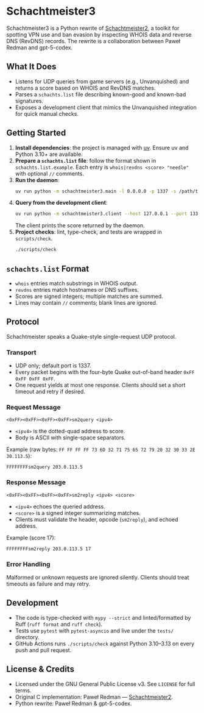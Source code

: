 # Schachtmeister3

Schachtmeister3 is a Python rewrite of [Schachtmeister2](https://redman.xyz/git/schachtmeister2/), a toolkit for spotting VPN use and ban evasion by inspecting WHOIS data and reverse DNS (RevDNS) records. The rewrite is a collaboration between Paweł Redman and gpt-5-codex.

## What It Does
- Listens for UDP queries from game servers (e.g., Unvanquished) and returns a score based on WHOIS and RevDNS matches.
- Parses a `schachts.list` file describing known-good and known-bad signatures.
- Exposes a development client that mimics the Unvanquished integration for quick manual checks.

## Getting Started
1. **Install dependencies**: the project is managed with [uv](https://docs.astral.sh/uv/). Ensure uv and Python 3.10+ are available.
2. **Prepare a `schachts.list` file**: follow the format shown in `schachts.list.example`. Each entry is `whois|revdns <score> "needle"` with optional `//` comments.
3. **Run the daemon**:
   ```bash
   uv run python -m schachtmeister3.main -l 0.0.0.0 -p 1337 -s /path/to/schachts.list
   ```
4. **Query from the development client**:
   ```bash
   uv run python -m schachtmeister3.client --host 127.0.0.1 --port 1337 203.0.113.5
   ```
   The client prints the score returned by the daemon.
5. **Project checks**: lint, type-check, and tests are wrapped in `scripts/check`.
   ```bash
   ./scripts/check
   ```

## `schachts.list` Format
- `whois` entries match substrings in WHOIS output.
- `revdns` entries match hostnames or DNS suffixes.
- Scores are signed integers; multiple matches are summed.
- Lines may contain `//` comments; blank lines are ignored.

## Protocol
Schachtmeister speaks a Quake-style single-request UDP protocol.

### Transport
- UDP only; default port is 1337.
- Every packet begins with the four-byte Quake out-of-band header `0xFF 0xFF 0xFF 0xFF`.
- One request yields at most one response. Clients should set a short timeout and retry if desired.

### Request Message
```
<0xFF><0xFF><0xFF><0xFF>sm2query <ipv4>
```
- `<ipv4>` is the dotted-quad address to score.
- Body is ASCII with single-space separators.

Example (raw bytes: `FF FF FF FF 73 6D 32 71 75 65 72 79 20 32 30 33 2E 30.113.5`):
```
FFFFFFFFsm2query 203.0.113.5
```

### Response Message
```
<0xFF><0xFF><0xFF><0xFF>sm2reply <ipv4> <score>
```
- `<ipv4>` echoes the queried address.
- `<score>` is a signed integer summarizing matches.
- Clients must validate the header, opcode (`sm2reply`), and echoed address.

Example (score 17):
```
FFFFFFFFsm2reply 203.0.113.5 17
```

### Error Handling
Malformed or unknown requests are ignored silently. Clients should treat timeouts as failure and may retry.

## Development
- The code is type-checked with `mypy --strict` and linted/formatted by Ruff (`ruff format` and `ruff check`).
- Tests use `pytest` with `pytest-asyncio` and live under the `tests/` directory.
- GitHub Actions runs `./scripts/check` against Python 3.10–3.13 on every push and pull request.

## License & Credits
- Licensed under the GNU General Public License v3. See `LICENSE` for full terms.
- Original C implementation: Paweł Redman — [Schachtmeister2](https://redman.xyz/git/schachtmeister2/).
- Python rewrite: Paweł Redman & gpt-5-codex.
